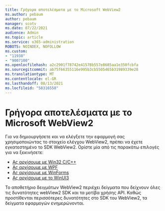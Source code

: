 ```yaml
---
title: Γρήγορα αποτελέσματα με το Microsoft WebView2
ms.author: pebaum
author: pebaum
manager: scotv
ms.date: 07/22/2021
audience: Admin
ms.topic: article
ms.service: o365-administration
ROBOTS: NOINDEX, NOFOLLOW
ms.custom:
- "11938"
- "9007100"
ms.openlocfilehash: a2c2901f78742e41578b557e8685aa1e350fcbfa
ms.sourcegitcommit: ab75f66355116e995b3cb5505465b31989339e28
ms.translationtype: MT
ms.contentlocale: el-GR
ms.lasthandoff: 08/13/2021
ms.locfileid: "58316558"
---
```

# <a name="get-started-with-microsoft-webview2"></a>Γρήγορα αποτελέσματα με το Microsoft WebView2

Για να δημιουργήσετε και να ελέγξετε την εφαρμογή σας χρησιμοποιώντας το στοιχείο ελέγχου WebView2, πρέπει να έχετε εγκατεστημένο το SDK WebView2. Ορίστε μία από τις παρακάτω επιλογές για να ξεκινήσετε:

- [Ας αρχίσουμε με Win32 C/C++](https://docs.microsoft.com/microsoft-edge/webview2/get-started/win32)
- [Ας αρχίσουμε με WPF](https://docs.microsoft.com/microsoft-edge/webview2/get-started/wpf)
- [Ας αρχίσουμε με WinForms](https://docs.microsoft.com/microsoft-edge/webview2/get-started/winforms)
- [Ας αρχίσουμε με το WinUI3](https://docs.microsoft.com/microsoft-edge/webview2/get-started/winui)

Το αποθετήριο δειγμάτων WebView2 περιέχει δείγματα που δείχνουν όλες τις δυνατότητες webView2 SDK και τα μοτίβα χρήσης API. Καθώς προστίθενται περισσότερες δυνατότητες στο SDK του WebView2, τα δείγματα εφαρμογών ενημερώνονται.


